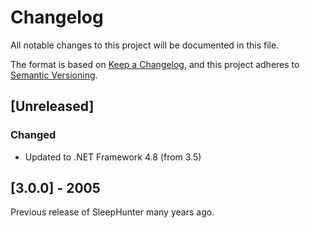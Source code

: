 ﻿# Changelog

All notable changes to this project will be documented in this file.

The format is based on [Keep a Changelog](https://keepachangelog.com/en/1.1.0/),
and this project adheres to [Semantic Versioning](https://semver.org/spec/v2.0.0.html).

## [Unreleased]

### Changed

- Updated to .NET Framework 4.8 (from 3.5)

## [3.0.0] - 2005

Previous release of SleepHunter many years ago.